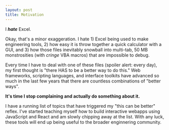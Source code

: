 ```yaml
---
layout: post
title: Motivation
---
```

I ***hate*** Excel. 

Okay, that's a minor exaggeration. I hate 1) Excel being used to make engineering tools, 2) how easy it is throw together a quick calculator with a GUI, and 3) how those files inevitably snowball into multi-tab, 50 MB monstrosities (with *cringe* VBA macros) that are impossible to debug.

Every time I have to deal with one of these files (spoiler alert: every day), my first thought is "there HAS to be a better way to do this." Web frameworks, scripting languages, and interface toolkits have advanced so much in the last few years that there are countless combinations of "better ways".

**It's time I stop complaining and actually do something about it.**

I have a running list of topics that have triggered my "this can be better" reflex. I've started teaching myself how to build interactive webapps using JavaScript and React and am slowly chipping away at the list. With any luck, these tools will end up being useful to the broader enginnering community.